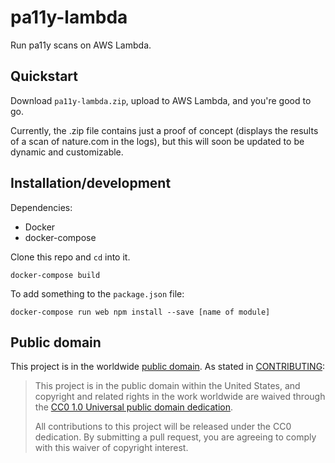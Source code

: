 # pa11y-lambda

Run pa11y scans on AWS Lambda.

## Quickstart

Download `pa11y-lambda.zip`, upload to AWS Lambda, and you're good to go.

Currently, the .zip file contains just a proof of concept (displays the results of a scan of nature.com in the logs), but this will soon be updated to be dynamic and customizable.

## Installation/development

Dependencies:

- Docker
- docker-compose

Clone this repo and `cd` into it.

```
docker-compose build
```

To add something to the `package.json` file:

```
docker-compose run web npm install --save [name of module]
```

## Public domain

This project is in the worldwide [public domain](LICENSE.md). As stated in [CONTRIBUTING](CONTRIBUTING.md):

> This project is in the public domain within the United States, and copyright and related rights in the work worldwide are waived through the [CC0 1.0 Universal public domain dedication](https://creativecommons.org/publicdomain/zero/1.0/).
>
> All contributions to this project will be released under the CC0 dedication. By submitting a pull request, you are agreeing to comply with this waiver of copyright interest.
